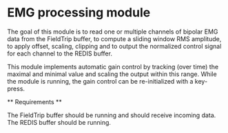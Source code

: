 EMG processing module
=====================

The goal of this module is to read one or multiple channels of bipolar EMG data from the FieldTrip buffer, to compute a sliding window RMS amplitude, to apply offset, scaling, clipping and to output the normalized control signal for each channel to the REDIS buffer.

This module implements automatic gain control by tracking (over time) the maximal and minimal value and scaling the output within this range. While the module is running, the gain control can be re-initialized with a key-press.

** Requirements **

The FieldTrip buffer should be running and should receive incoming data.
The REDIS buffer should be running.
